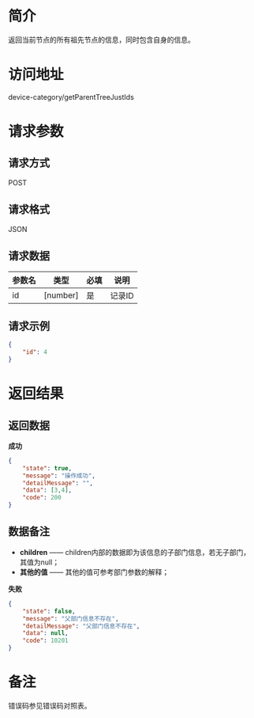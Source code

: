 # 简介
返回当前节点的所有祖先节点的信息，同时包含自身的信息。

# 访问地址
device-category/getParentTreeJustIds

# 请求参数

## 请求方式
POST

## 请求格式
JSON

## 请求数据
|参数名|类型|必填|说明|
|-|-|-|-|
|id|[number]|是|记录ID|

## 请求示例
```json
{
	"id": 4
}
```

# 返回结果
## 返回数据
**成功**
```json
{
    "state": true,
    "message": "操作成功",
    "detailMessage": "",
    "data": [3,4],
    "code": 200
}
```
## 数据备注
* **children** —— children内部的数据即为该信息的子部门信息，若无子部门，其值为null；
* **其他的值** —— 其他的值可参考部门参数的解释；

**失败**
```json
{
    "state": false,
    "message": "父部门信息不存在",
    "detailMessage": "父部门信息不存在",
    "data": null,
    "code": 10201
}
```

# 备注
错误码参见错误码对照表。